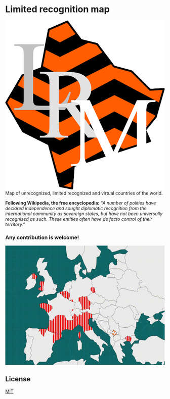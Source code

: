 # Limited recognition map

![Logo](/resources/logo.png) Map of unrecognized, limited recognized and virtual countries of the world.

**Following Wikipedia, the free encyclopedia:** *"A number of polities have declared independence and sought diplomatic recognition from the international community as sovereign states, but have not been universally recognised as such. These entities often have de facto control of their territory."*

### Any contribution is welcome!

![Preview](/resources/preview.gif)

## License

[MIT](https://choosealicense.com/licenses/mit/)